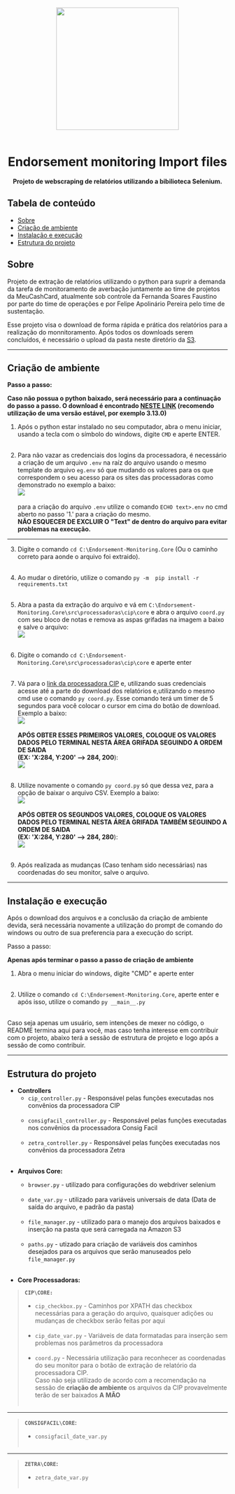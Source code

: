 <br>

<div align="center">

[<img src="./resources/Logo.png" width="280"/>](https://www.meucashcard.com.br/)<br><br>

  <h1 align="center">Endorsement monitoring Import files</h1>

  <p align="center">
    <strong>Projeto de webscraping de relatórios utilizando a bibilioteca Selenium. </strong>

</div>


## Tabela de conteúdo

- [Sobre](#Sobre)
- [Criação de ambiente](#Criação-de-ambiente)
- [Instalação e execução](#instalação-e-execução)
- [Estrutura do projeto](#estrutura-do-projeto)
<!--
- [Como contribuir](#Como-contribuir)
- [Contribuidores](#contribuidores)
-->

## Sobre

<p> Projeto de extração de relatórios utilizando o python para suprir a demanda da tarefa de monitoramento de averbação juntamente ao time de projetos da MeuCashCard, atualmente sob controle da Fernanda Soares Faustino por parte do time de operações e por Felipe Apolinário Pereira pelo time de sustentação.

<p>

Esse projeto visa o download de forma rápida e prática dos relatórios para a realização do monnitoramento. Após todos os downloads serem concluídos, é necessário o upload da pasta neste diretório da [S3](https://us-east-2.console.aws.amazon.com/s3/buckets/endorsement-monitoring?region=us-east-2&bucketType=general&prefix=entrada/reports/reports-monitoring/&showversions=false).

---

## Criação de ambiente
<p> 

**Passo a passo:**

**Caso não possua o python baixado, será necessário para a continuação do passo a passo. O download é encontrado [NESTE LINK](https://www.python.org/downloads/) (recomendo utilização de uma versão estável, por exemplo 3.13.0)**<br>

1. Após o python estar instalado no seu computador, abra o menu iniciar, usando a tecla com o símbolo do windows, digite `CMD` e aperte ENTER.<br><br>

2. Para não vazar as credenciais dos logins da processadora, é necessário a criação de um arquivo `.env` na raíz do arquivo usando o mesmo template do arquivo `eg.env` só que mudando os valores para os que correspondem o seu acesso para os sites das processadoras como demonstrado no exemplo a baixo:<br>
<img src="./resources/Exemplo_de_uso_.env_notepad.gif"/><br><br>
para a criação do arquivo `.env` utilize o comando `ECHO text>.env` no cmd aberto no passo '1.' para a criação do mesmo.<br> **NÃO ESQUECER DE EXCLUIR O "Text" de dentro do arquivo para evitar problemas na execução.**<br>
---


3. Digite o comando `cd C:\Endorsement-Monitoring.Core` (Ou o caminho correto para aonde o arquivo foi extraido).<br><br>

4. Ao mudar o diretório, utilize o comando `py -m  pip install -r requirements.txt`<br><br>

5. Abra a pasta da extração do arquivo e vá em `C:\Endorsement-Monitoring.Core\src\processadoras\cip\core` e abra o arquivo `coord.py` com seu bloco de notas e remova as aspas grifadas na imagem a baixo e salve o arquivo:<br>
<img src="./resources/Remove_aspas.png"/><br><br>

6. Digite o comando `cd C:\Endorsement-Monitoring.Core\src\processadoras\cip\core` e aperte enter<br><br>

7. Vá para o [link da processadora CIP](https://www.portaldoconsignado.org.br/home?37) e, utilizando suas credenciais acesse até a parte do download dos relatórios e,utilizando o mesmo cmd use o comando `py coord.py`.
Esse comando terá um timer de 5 segundos para você colocar o cursor em cima do botão de download.
Exemplo a baixo:<br>
<img src=".\resources\Botao_download_CIP.gif"/><br><br>
**APÓS OBTER ESSES PRIMEIROS VALORES, COLOQUE OS VALORES DADOS PELO TERMINAL NESTA ÁREA GRIFADA SEGUINDO A ORDEM DE SAIDA<br> (EX: 'X:284, Y:200' --> 284, 200**):<br>
<img src="./resources/Local_primeira_coord_var.png"/><br><br>

8. Utilize novamente o comando `py coord.py` só que dessa vez, para a opção de baixar o arquivo CSV.
Exemplo a baixo:<br>
<img src="./resources/botao_opcao_CIP.gif"/><br><br>
**APÓS OBTER OS SEGUNDOS VALORES, COLOQUE OS VALORES DADOS PELO TERMINAL NESTA ÁREA GRIFADA TAMBÉM SEGUINDO A ORDEM DE SAIDA<br> (EX: 'X:284, Y:280' --> 284, 280**):<br>
<img src="./resources/Local_segunda_coord_var.png"/><br><br>

9. Após realizada as mudanças (Caso tenham sido necessárias) nas coordenadas do seu monitor, salve o arquivo.

---

## Instalação e execução

<p> Após o download dos arquivos e a conclusão da criação de ambiente devida, será necessária novamente a utilização do prompt de comando do windows ou outro de sua preferencia para a execução do script.

<p> Passo a passo:

**Apenas após terminar o passo a passo de criação de ambiente**
1. Abra o menu iniciar do windows, digite "CMD" e aperte enter<br><br>

2. Utilize o comando `cd C:\Endorsement-Monitoring.Core`, aperte enter e após isso, utilize o comando `py __main__.py`<br><br>

Caso seja apenas um usuário, sem intenções de mexer no código, o README termina aqui para você, mas caso tenha interesse em contribuir com o projeto, abaixo terá a sessão de estrutura de projeto e logo após a sessão de como contribuir.


---

## Estrutura do projeto

- **Controllers**
  - `cip_controller.py` - Responsável pelas funções executadas nos convênios da processadora CIP<br><br>
  - `consigfacil_controller.py` - Responsável pelas funções executadas nos convênios da processadora Consig Facil<br><br>
  - `zetra_controller.py` - Responsável pelas funções executadas nos convênios da processadora Zetra <br><br>
<!-- 
  - `asban_controller.py`
  - `consiglog_controller.py`
  - `consignet__controller.py`
  - `consigtec_controller.py`
  - `digitalconsig_controller.py`  
  - `neoconsig_controller.py`
  - `serpro_controller.py`
  - `safeconsig_controller.py`
  - `siconsig_controller.py`
  - `sigconsig_controller.py`
-->
- **Arquivos Core:**
  - `browser.py` - utilizado para configurações do webdriver selenium<br><br>
  - `date_var.py` - utilizado para variáveis universais de data (Data de saída do arquivo, e padrão da pasta)<br><br>
  - `file_manager.py` - utilizado para o manejo dos arquivos baixados e inserção na pasta que será carregada na Amazon S3<br><br>
  - `paths.py` - utizado para criação de variáveis dos caminhos desejados para os arquivos que serão manuseados pelo `file_manager.py`<br><br>

- **Core Processadoras:**

> **`CIP\CORE:`**
> - `cip_checkbox.py` - Caminhos por XPATH das checkbox necessárias para a geração do arquivo, quaisquer adições ou mudanças de checkbox serão feitas por aqui<br><br>
>  - `cip_date_var.py` - Variáveis de data formatadas para inserção sem problemas nos parâmetros da processadora<br><br>
> - `coord.py` - Necessária utilização para reconhecer as coordenadas do seu monitor para o botão de extração de relatório da processadora CIP.<br>Caso não seja utilizado de acordo com a recomendação na sessão de **criação de ambiente** os arquivos da CIP provavelmente terão de ser baixados **A MÃO**<br><br>
---


> **`CONSIGFACIL\CORE`:**
>- `consigfacil_date_var.py`<br><br>
  ---

> **`ZETRA\CORE`:**
>- `zetra_date_var.py`<br><br>
<!--
---

> **`NEOCONSIG\CORE`:**

-->

<!--
## Como contribuir

<p>
 
 Crie um fork do projeto e de um `git clone` no seu terminal git.
 Crie sua própria branch e suba um Pull request, ao ser analisado poderá ter as mudanças implementadas na branch main.

 ## Contribuidores 

 <p>
 
 <!-- ADD CONTRIBUIDORES -->